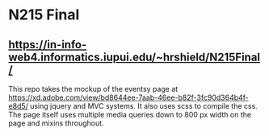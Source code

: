 # N215 Final

## https://in-info-web4.informatics.iupui.edu/~hrshield/N215Final/

This repo takes the mockup of the eventsy page at https://xd.adobe.com/view/bd8644ee-7aab-46ee-b82f-3fc90d364b4f-e8d5/ using jquery and MVC systems. It also uses scss to compile the css. The page itself uses multiple media queries down to 800 px width on the page and mixins throughout.
